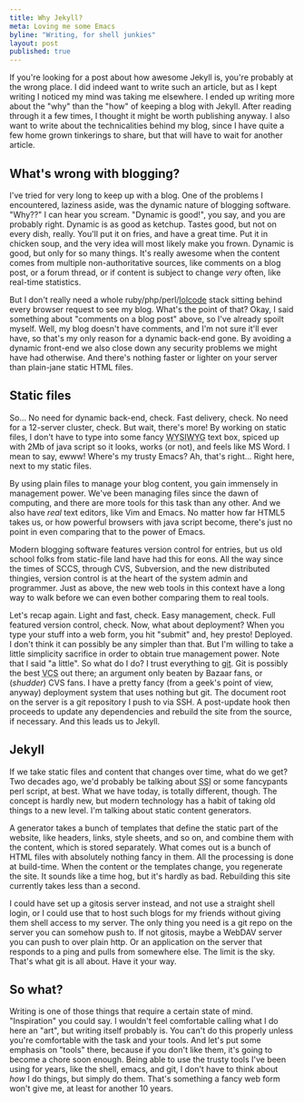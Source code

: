 ```yaml
---
title: Why Jekyll?
meta: Loving me some Emacs
byline: "Writing, for shell junkies"
layout: post
published: true
---
```


If you're looking for a post about how awesome Jekyll is, you're
probably at the wrong place. I did indeed want to write such an
article, but as I kept writing I noticed my mind was taking me
elsewhere. I ended up writing more about the "why" than the "how" of
keeping a blog with Jekyll. After reading through it a few times, I
thought it might be worth publishing anyway. I also want to write
about the technicalities behind my blog, since I have quite a few home
grown tinkerings to share, but that will have to wait for another
article.

## What's wrong with blogging?

I've tried for very long to keep up with a blog. One of the problems I
encountered, laziness aside, was the dynamic nature of blogging
software. "Why??" I can hear you scream. "Dynamic is good!", you say,
and you are probably right. Dynamic is as good as ketchup. Tastes
good, but not on every dish, really. You'll put it on fries, and have
a great time. Put it in chicken soup, and the very idea will most
likely make you frown. Dynamic is good, but only for so many
things. It's really awesome when the content comes from multiple
non-authoritative sources, like comments on a blog post, or a forum
thread, or if content is subject to change *very* often, like
real-time statistics.

But I don't really need a whole
ruby/php/perl/[lolcode](http://en.wikipedia.org/wiki/LOLCODE) stack
sitting behind every browser request to see my blog. What's the point
of that?  Okay, I said something about "comments on a blog post"
above, so I've already spoilt myself. Well, my blog doesn't have
comments, and I'm not sure it'll ever have, so that's my only reason
for a dynamic back-end gone. By avoiding a dynamic front-end we also
close down any security problems we might have had otherwise. And
there's nothing faster or lighter on your server than plain-jane
static HTML files.

## Static files

So... No need for dynamic back-end, check. Fast delivery, check. No
need for a 12-server cluster, check. But wait, there's more! By working
on static files, I don't have to type into some fancy <abbr
title="What you see is definitely not what you get, or even
close">WYSIWYG</abbr> text box, spiced up with 2Mb of java script so it
looks, works (or not), and feels like MS Word. I mean to say, ewww!
Where's my trusty Emacs? Ah, that's right... Right here, next to my
static files.

By using plain files to manage your blog content, you gain immensely
in management power. We've been managing files since the dawn of
computing, and there are more tools for this task than any other. And
we also have *real* text editors, like Vim and Emacs. No matter how
far HTML5 takes us, or how powerful browsers with java script become,
there's just no point in even comparing that to the power of Emacs.

Modern blogging software features version control for entries, but us
old school folks from static-file land have had this for eons. All the
way since the times of SCCS, through CVS, Subversion, and the new
distributed thingies, version control is at the heart of the system
admin and programmer. Just as above, the new web tools in this context
have a long way to walk before we can even bother comparing them to
real tools.

Let's recap again. Light and fast, check. Easy management, check. Full
featured version control, check. Now, what about deployment? When you
type your stuff into a web form, you hit "submit" and, hey presto!
Deployed. I don't think it can possibly be any simpler than that. But
I'm willing to take a little simplicity sacrifice in order to obtain
true management power. Note that I said "a little". So what do I do? I
trust everything to [git](http://git-scm.com/ "Git Source Code
Management"). Git is possibly the best <abbr title="Version Control
System">VCS</abbr> out there; an argument only beaten by Bazaar fans,
or (*shudder*) CVS fans. I have a pretty fancy (from a geek's point of
view, anyway) deployment system that uses nothing but git. The
document root on the server is a git repository I push to via SSH. A
post-update hook then proceeds to update any dependencies and rebuild
the site from the source, if necessary. And this leads us to Jekyll.

## Jekyll

If we take static files and content that changes over time, what do we
get? Two decades ago, we'd probably be talking about <abbr
title="Server Side Includes">SSI</abbr> or some fancypants perl
script, at best. What we have today, is totally different, though. The
concept is hardly new, but modern technology has a habit of taking old
things to a new level. I'm talking about static content generators.

A generator takes a bunch of templates that define the static part of
the website, like headers, links, style sheets, and so on, and combine
them with the content, which is stored separately. What comes out is a
bunch of HTML files with absolutely nothing fancy in them. All the
processing is done at build-time. When the content or the templates
change, you regenerate the site. It sounds like a time hog, but it's
hardly as bad. Rebuilding this site currently takes less than a
second.

I could have set up a gitosis server instead, and not use a straight
shell login, or I could use that to host such blogs for my friends
without giving them shell access to my server. The only thing you need
is a git repo on the server you can somehow push to. If not gitosis,
maybe a WebDAV server you can push to over plain http. Or an
application on the server that responds to a ping and pulls from
somewhere else. The limit is the sky. That's what git is all
about. Have it your way.

## So what?

Writing is one of those things that require a certain state of
mind. "Inspiration" you could say. I wouldn't feel comfortable calling
what I do here an "art", but writing itself probably is. You can't do
this properly unless you're comfortable with the task and your
tools. And let's put some emphasis on "tools" there, because if you
don't like them, it's going to become a chore soon enough. Being able
to use the trusty tools I've been using for years, like the shell,
emacs, and git, I don't have to think about *how* I do things, but
simply do them. That's something a fancy web form won't give me, at
least for another 10 years.

